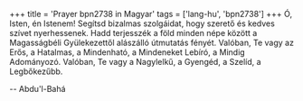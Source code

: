 +++
title = 'Prayer bpn2738 in Magyar'
tags = ['lang-hu', 'bpn2738']
+++
Ó, Isten, én Istenem! Segítsd bizalmas szolgáidat, hogy szerető és kedves szívet nyerhessenek. Hadd terjesszék a föld minden népe között a Magasságbéli Gyülekezettől alászálló útmutatás fényét. Valóban, Te vagy az Erős, a Hatalmas, a Mindenható, a Mindeneket Lebíró, a Mindig Adományozó. Valóban, Te vagy a Nagylelkű, a Gyengéd, a Szelíd, a Legbőkezűbb.

-- Abdu'l-Bahá
